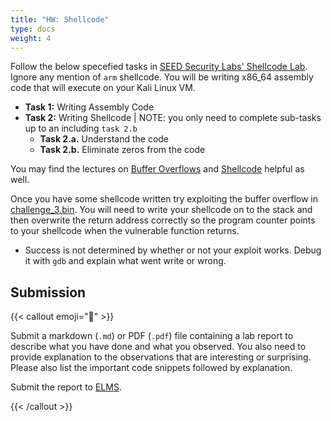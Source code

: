 ```yaml
---
title: "HW: Shellcode"
type: docs
weight: 4
---
```


Follow the below specefied tasks in
[SEED Security Labs' Shellcode Lab](https://seedsecuritylabs.org/Labs_20.04/Files/Shellcode/Shellcode.pdf).
Ignore any mention of `arm` shellcode. You will be writing x86_64 assembly code
that will execute on your Kali Linux VM.

- **Task 1:** Writing Assembly Code
- **Task 2:** Writing Shellcode | NOTE: you only need to complete sub-tasks up
  to an including `task 2.b`
  - **Task 2.a.** Understand the code
  - **Task 2.b.** Eliminate zeros from the code

You may find the lectures on [Buffer Overflows](Buffer_Overflow_Slides.pdf) and
[Shellcode](Shellcode_Slides.pdf) helpful as well.

Once you have some shellcode written try exploiting the buffer overflow in
[challenge_3.bin](../lab-1/challenge_3.bin). You will need to write your
shellcode on to the stack and then overwrite the return address correctly so the
program counter points to your shellcode when the vulnerable function returns.

- Success is not determined by whether or not your exploit works. Debug it with
  `gdb` and explain what went write or wrong.

## Submission

{{< callout emoji="📝" >}}

Submit a markdown (`.md`) or PDF (`.pdf`) file containing a lab report to
describe what you have done and what you observed. You also need to provide
explanation to the observations that are interesting or surprising. Please also
list the important code snippets followed by explanation.

Submit the report to
[ELMS](https://umd.instructure.com/courses/1374508/assignments).

{{< /callout >}}
